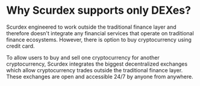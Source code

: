 # Why Scurdex supports only DEXes?

Scurdex engineered to work outside the traditional finance layer and therefore doesn't integrate any financial services that operate on traditional finance ecosystems. However, there is option to buy cryptocurrency using credit card.

To allow users to buy and sell one cryptocurrency for another cryptocurrency, Scurdex integrates the biggest decentralized exchanges which allow cryptocurrency trades outside the traditional finance layer. These exchanges are open and accessible 24/7 by anyone from anywhere.


